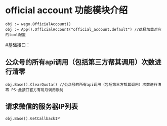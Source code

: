 # official account 功能模块介绍 #
    obj := wego.OfficialAccount()
    obj := App().OfficialAccount("official_account.default") //选择加载对应的toml配置
#基础接口：
    
## 公众号的所有api调用（包括第三方帮其调用）次数进行清零

    obj.Base().ClearQuota() //公众号的所有api调用（包括第三方帮其调用）次数进行清零 PS:此接口官方有每月调用限制
    
## 请求微信的服务器IP列表

    obj.Base().GetCallbackIP